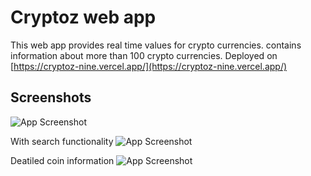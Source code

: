 
# Cryptoz web app

This web app provides real time values for crypto currencies. contains information about more than 100 crypto currencies.
Deployed on [https://cryptoz-nine.vercel.app/](https://cryptoz-nine.vercel.app/)




## Screenshots

![App Screenshot](https://i.ibb.co/8KhHMQp/Screenshot-2023-01-23-032643.jpg)

With search functionality
![App Screenshot](https://i.ibb.co/FXL01hC/Screenshot-2023-01-23-032734.jpg)

Deatiled coin information
![App Screenshot](https://i.ibb.co/QK3k4Lc/Screenshot-2023-01-23-032820.jpg)



